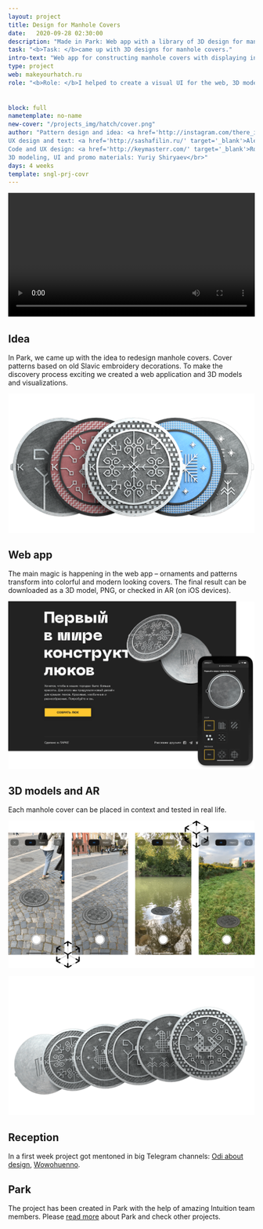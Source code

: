 ```yaml
---
layout: project
title: Design for Manhole Covers
date:   2020-09-28 02:30:00
description: "Made in Park: Web app with a library of 3D design for manhole covers"
task: "<b>Task: </b>came up with 3D designs for manhole covers."
intro-text: "Web app for constructing manhole covers with displaying in AR"
type: project
web: makeyourhatch.ru
role: "<b>Role: </b>I helped to create a visual UI for the web, 3D models, and AR designs. Also, I prepared promo materials and videos."


block: full
nametemplate: no-name
new-cover: "/projects_img/hatch/cover.png"
author: "Pattern design and idea: <a href='http://instagram.com/there_is_nothing_historical' target='_blank'>Ekaterina Ponomareva</a></br>
UX design and text: <a href='http://sashafilin.ru/' target='_blank'>Aleksandr Filin</a></br>
Code and UX design: <a href='http://keymasterr.com/' target='_blank'>Roman Kluchkovich</a></br>
3D modeling, UI and promo materials: Yuriy Shiryaev</br>"
days: 4 weeks
template: sngl-prj-covr
---
```


<video width="100%" height="auto" autoplay loop>
  <source src="/projects_img/hatch/video.mp4" type="video/mp4">
</video>

## Idea

<span class="p-text">In Park, we came up with the idea to redesign manhole covers. Cover patterns based on old Slavic embroidery decorations. To make the discovery process exciting we created a web application and 3D models and visualizations.</span>

<span class="p1000">![](/projects_img/hatch/sidelook.png)</span>

## Web app

<span class="p-text">The main magic is happening in the web app – ornaments and patterns transform into colorful and modern looking covers. The final result can be downloaded as a 3D model, PNG, or checked in AR (on iOS devices).</span>

<span class="p1000">![](/projects_img/hatch/web.png)</span>



## 3D models and AR

<span class="p-text">Each manhole cover can be placed in context and tested in real life.</span>

<span class="p1000">![](/projects_img/hatch/ar.png)</span>

<span class="p1000">![](/projects_img/hatch/line.png)</span>



## Reception

In a first week project got mentoned in big Telegram channels: [Odi about design](https://t.me/awdee/12663), [Wowohuenno](https://t.me/wowohuenno/408). 



## Park

<span class="p-text">The project has been created in Park with the help of amazing Intuition team members. Please [read more](https://intuition.team/park) about Park and check other projects.</span>